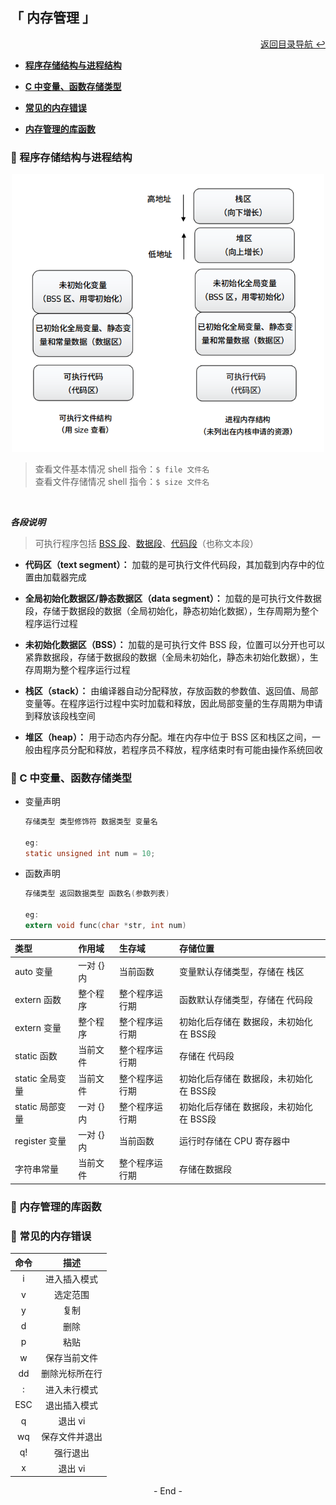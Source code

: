 ## 「 内存管理 」

<div align="right">
    <a href="https://github.com/fmw666/Linux#-目录导航">返回目录导航 ↩</a>
</div>

+ **[程序存储结构与进程结构](#-程序存储结构与进程结构)**

+ **[C 中变量、函数存储类型](#-c-中变量函数存储类型)**

+ **[常见的内存错误](#-常见的内存错误)**

+ **[内存管理的库函数](#-内存管理的库函数)**

### 💬 程序存储结构与进程结构

<div align="center">
    <img src="../pics/存储结构.png" width=500>
</div>

> 查看文件基本情况 shell 指令：`$ file 文件名`<br>查看文件存储情况 shell 指令：`$ size 文件名`

<br>

***各段说明***

> 可执行程序包括 [BSS 段](#welcome)、[数据段](#welcome)、[代码段](#welcome)（也称文本段）

+ **代码区（text segment）：** 加载的是可执行文件代码段，其加载到内存中的位置由加载器完成

+ **全局初始化数据区/静态数据区（data segment）：** 加载的是可执行文件数据段，存储于数据段的数据（全局初始化，静态初始化数据），生存周期为整个程序运行过程

+ **未初始化数据区（BSS）：** 加载的是可执行文件 BSS 段，位置可以分开也可以紧靠数据段，存储于数据段的数据（全局未初始化，静态未初始化数据），生存周期为整个程序运行过程

+ **栈区（stack）：** 由编译器自动分配释放，存放函数的参数值、返回值、局部变量等。在程序运行过程中实时加载和释放，因此局部变量的生存周期为申请到释放该段栈空间

+ **堆区（heap）：** 用于动态内存分配。堆在内存中位于 BSS 区和栈区之间，一般由程序员分配和释放，若程序员不释放，程序结束时有可能由操作系统回收

### 💬 C 中变量、函数存储类型

+ 变量声明
  
    ```c
    存储类型 类型修饰符 数据类型 变量名
    
    eg:
    static unsigned int num = 10;
    ```

+ 函数声明

    ```c
    存储类型 返回数据类型 函数名(参数列表)

    eg:
    extern void func(char *str, int num)
    ```

|类型|作用域|生存域|存储位置|
|:--|:----|:----|:------|
|auto 变量|一对 {} 内|当前函数|变量默认存储类型，存储在 栈区|
|extern 函数|整个程序|整个程序运行期|函数默认存储类型，存储在 代码段|
|extern 变量|整个程序|整个程序运行期|初始化后存储在 数据段，未初始化在 BSS段|
|static 函数|当前文件|整个程序运行期|存储在 代码段|
|static 全局变量|当前文件|整个程序运行期|初始化后存储在 数据段，未初始化在 BSS段|
|static 局部变量|一对 {} 内|整个程序运行期|初始化后存储在 数据段，未初始化在 BSS段|
|register 变量|一对 {} 内|当前函数|运行时存储在 CPU 寄存器中|
|字符串常量|当前文件|整个程序运行期|存储在数据段|

### 💬 内存管理的库函数


### 💬 常见的内存错误

|命令|描述|
|:--:|:-:|
|i|进入插入模式|
|v|选定范围|
|y|复制|
|d|删除|
|p|粘贴|
|w|保存当前文件|
|dd|删除光标所在行|
|:|进入未行模式|
|ESC|退出插入模式|
|q|退出 vi|
|wq|保存文件并退出|
|q!|强行退出|
|x|退出 vi|

<div align="center">
    - End -
</div>
